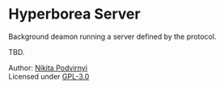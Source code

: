 # Hyperborea Server

Background deamon running a server defined by the protocol.

TBD.

Author: [Nikita Podvirnyi](https://github.com/krypt0nn)\
Licensed under [GPL-3.0](LICENSE)
